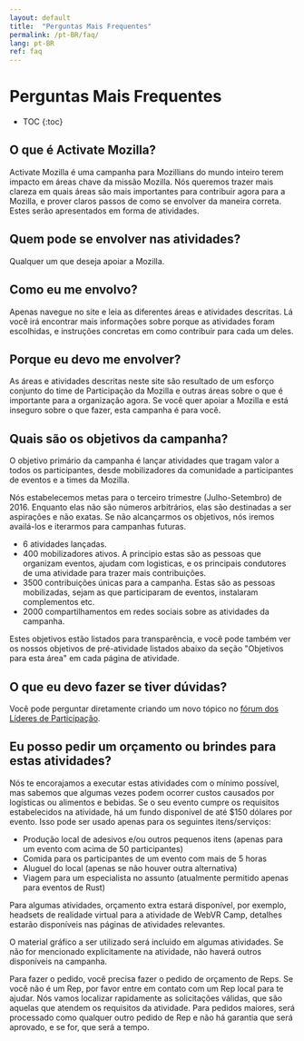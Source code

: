 ```yaml
---
layout: default
title:  "Perguntas Mais Frequentes"
permalink: /pt-BR/faq/
lang: pt-BR
ref: faq
---
```


# Perguntas Mais Frequentes

* TOC
{:toc}

## O que é Activate Mozilla?

Activate Mozilla é uma campanha para Mozillians do mundo inteiro terem impacto em áreas chave da missão Mozilla. Nós queremos trazer mais clareza em quais áreas são mais importantes para contribuir agora para a Mozilla, e prover claros passos de como se envolver da maneira correta. Estes serão apresentados em forma de atividades.

## Quem pode se envolver nas atividades?

Qualquer um que deseja apoiar a Mozilla.

## Como eu me envolvo?

Apenas navegue no site e leia as diferentes áreas e atividades descritas. Lá você irá encontrar mais informações sobre porque as atividades foram escolhidas, e instruções concretas em como contribuir para cada um deles.

## Porque eu devo me envolver?

As áreas e atividades descritas neste site são resultado de um esforço conjunto do time de Participação da Mozilla e outras áreas sobre o que é importante para a organização agora. Se você quer apoiar a Mozilla e está inseguro sobre o que fazer, esta campanha é para você.

## Quais são os objetivos da campanha?

O objetivo primário da campanha é lançar atividades que tragam valor a todos os participantes, desde mobilizadores da comunidade a participantes de eventos e a times da Mozilla.

Nós estabelecemos metas para o terceiro trimestre (Julho-Setembro) de 2016. Enquanto elas não são números arbitrários, elas são destinadas a ser aspirações e não exatas. Se não alcançarmos os objetivos, nós iremos availá-los e iterarmos para campanhas futuras.

* 6 atividades lançadas.
* 400 mobilizadores ativos. A principio estas são as pessoas que organizam eventos, ajudam com logisticas, e os principais condutores de uma atividade para trazer mais contribuições.
* 3500 contribuições únicas para a campanha. Estas são as pessoas mobilizadas, sejam as que participaram de eventos, instalaram complementos etc.
* 2000 compartilhamentos em redes sociais sobre as atividades da campanha.

Estes objetivos estão listados para transparência, e você pode também ver os nossos objetivos de pré-atividade listados abaixo da seção "Objetivos para esta área" em cada página de atividade.

## O que eu devo fazer se tiver dúvidas?

Você pode perguntar diretamente criando um novo tópico no [fórum dos Líderes de Participação](https://discourse.mozilla-community.org/c/participation-leaders).

## Eu posso pedir um orçamento ou brindes para estas atividades?

Nós te encorajamos a executar estas atividades com o mínimo possível, mas sabemos que algumas vezes podem ocorrer custos causados por logísticas ou alimentos e bebidas. Se o seu evento cumpre os requisitos estabelecidos na atividade, há um fundo disponível de até $150 dólares por evento. Isso pode ser usado apenas para os seguintes itens/serviços:

* Produção local de adesivos e/ou outros pequenos itens (apenas para um evento com acima de 50 participantes)
* Comida para os participantes de um evento com mais de 5 horas
* Aluguel do local (apenas se não houver outra alternativa)
* Viagem para um especialista no assunto (atualmente permitido apenas para eventos de Rust)

Para algumas atividades, orçamento extra estará disponível, por exemplo, headsets de realidade virtual para a atividade de WebVR Camp, detalhes estarão disponíveis nas páginas de atividades relevantes.

O material gráfico a ser utilizado será incluido em algumas atividades. Se não for mencionado explicitamente na atividade, não haverá outros disponíveis na campanha.

Para fazer o pedido, você precisa fazer o pedido de orçamento de Reps. Se você não é um Rep, por favor entre em contato com um Rep local para te ajudar. Nós vamos localizar rapidamente as solicitações válidas, que são aquelas que atendem os requisitos da atividade. Para pedidos maiores, será processado como qualquer outro pedido de Rep e não há garantia que será aprovado, e se for, que será a tempo.
